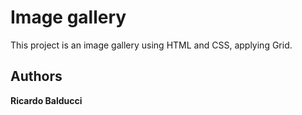 # Image gallery
This project is an image gallery using HTML and CSS, applying Grid.
## Authors
**Ricardo Balducci**
